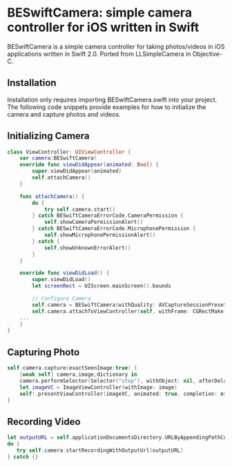 # BESwiftCamera: simple camera controller for iOS written in Swift 
BESwiftCamera is a simple camera controller for taking photos/videos in iOS applications written in Swift 2.0. Ported from LLSimpleCamera in Objective-C.

## Installation
Installation only requires importing BESwiftCamera.swift into your project. The following code snippets provide examples for how to initialize the camera and capture photos and videos.

## Initializing Camera
```swift
class ViewController: UIViewController {
    var camera:BESwiftCamera!
    override func viewDidAppear(animated: Bool) {
        super.viewDidAppear(animated)
        self.attachCamera()
    }

    func attachCamera() {
        do {
            try self.camera.start()
        } catch BESwiftCameraErrorCode.CameraPermission {
            self.showCameraPermissionAlert()
        } catch BESwiftCameraErrorCode.MicrophonePermission {
            self.showMicrophonePermissionAlert()
        } catch {
            self.showUnknownErrorAlert()
        }
    }

    override func viewDidLoad() {
        super.viewDidLoad()
        let screenRect = UIScreen.mainScreen().bounds

        // Configure Camera
        self.camera = BESwiftCamera(withQuality: AVCaptureSessionPresetHigh, position: .Rear, videoEnabled: true)
        self.camera.attachToViewController(self, withFrame: CGRectMake(0,0,screenRect.size.width,screenRect.size.height))
    ...
    }
}
```

## Capturing Photo
```swift
self.camera.capture(exactSeenImage:true) {
    [weak self] camera,image,dictionary in
    camera.performSelector(Selector("stop"), withObject: nil, afterDelay: 0.2)
    let imageVC = ImageViewController(withImage: image)
    self!.presentViewController(imageVC, animated: true, completion: nil)
}
```

## Recording Video
```swift
let outputURL = self.applicationDocumentsDirectory.URLByAppendingPathComponent("thisVideo").URLByAppendingPathExtension("mov")
do {
   try self.camera.startRecordingWithOutputUrl(outputURL)
} catch {}
```
